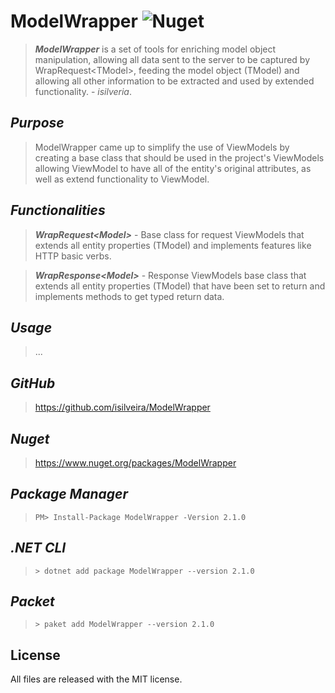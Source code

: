 # ModelWrapper ![Nuget](https://img.shields.io/nuget/v/ModelWrapper)

>***ModelWrapper*** is a set of tools for enriching model object manipulation, allowing all data sent to the server to be captured by WrapRequest\<TModel>, feeding the model object (TModel) and allowing all other information to be extracted and used by extended functionality. - *isilveria*.

*Purpose*
----
> ModelWrapper came up to simplify the use of ViewModels by creating a base class that should be used in the project's ViewModels allowing ViewModel to have all of the entity's original attributes, as well as extend functionality to ViewModel.
    
*Functionalities*
----
> ***WrapRequest\<Model>*** - Base class for request ViewModels that extends all entity properties (TModel) and implements features like HTTP basic verbs.

> ***WrapResponse\<Model>*** - Response ViewModels base class that extends all entity properties (TModel) that have been set to return and implements methods to get typed return data.

*Usage*
----
>...

*GitHub*
----
> https://github.com/isilveira/ModelWrapper

*Nuget*
----
> https://www.nuget.org/packages/ModelWrapper

*Package Manager*
----
> ```PM> Install-Package ModelWrapper -Version 2.1.0```

*.NET CLI*
----
> ```> dotnet add package ModelWrapper --version 2.1.0```

*Packet*
----
> ```> paket add ModelWrapper --version 2.1.0```

## License

All files are released with the MIT license.
  
  [nuget-img]: https://img.shields.io/nuget/v/ModelWrapper.svg
  [nuget]: https://www.nuget.org/packages/ModelWrapper
